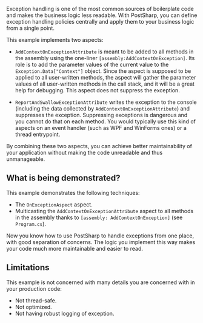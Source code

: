 Exception handling is one of the most common sources of boilerplate code and makes the business logic less readable. With PostSharp, you can
define exception handling policies centrally and apply them to your business logic from a single point.

This example implements two aspects:

* `AddContextOnExceptionAttribute` is meant to be added to all methods in the assembly using the one-liner `[assembly:AddContextOnException]`. Its role is 
   to add the parameter values of the current value to the `Exception.Data["Context"]` object. Since the aspect is supposed to be applied to all 
   user-written methods, the aspect will gather the parameter values of all user-written methods in the call stack, and it will be a great help for 
   debugging. This aspect does not suppress the exception.
   
* `ReportAndSwallowExceptionAttribute` writes the exception to the console (including the data collected by  `AddContextOnExceptionAttribute`) and 
   suppresses the exception. Suppressing exceptions is dangerous and you cannot do that on each method. You would typically use this kind of aspects 
   on an event handler (such as WPF and WinForms ones) or a thread entrypoint.

By combining these two aspects, you can achieve better maintainability of your application without making the code unreadable and thus unmanageable.


## What is being demonstrated?

This example demonstrates the following techniques:

* The `OnExceptionAspect` aspect.
* Multicasting the `AddContextOnExceptionAttribute` aspect to all methods in the assembly thanks to `[assembly: AddContextOnException]` (see `Program.cs`).

Now you know how to use PostSharp to handle exceptions from one place, with good separation of concerns.
 The logic you implement this way makes your code much more maintainable and easier to read.


## Limitations

This example is not concerned with many details you are concerned with in your production code:

* Not thread-safe.
* Not optimized.
* Not having robust logging of exception.
